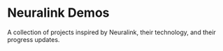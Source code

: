 # Neuralink Demos

A collection of projects inspired by Neuralink, their technology, and their progress updates.
